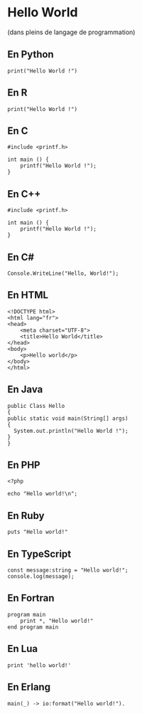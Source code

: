 # Hello World 
(dans pleins de langage de programmation) 


## En Python 
```
print("Hello World !")
```

## En R
```
print("Hello World !")
```

## En C
```
#include <printf.h>

int main () {
    printf("Hello World !");
}
```

## En C++
```
#include <printf.h>

int main () {
    printf("Hello World !");
}
```

## En C#
```
Console.WriteLine("Hello, World!");
```

## En HTML
```
<!DOCTYPE html>
<html lang="fr">
<head>
    <meta charset="UTF-8">
    <title>Hello World</title>
</head>
<body>
    <p>Hello world</p>
</body>
</html>
```

## En Java
```
public Class Hello
{
public static void main(String[] args)
{
  System.out.println("Hello World !");
}
}
```
## En PHP
```
<?php

echo "Hello world!\n";
```

## En Ruby
```
puts "Hello world!"
```

## En TypeScript
```
const message:string = "Hello world!";
console.log(message);
```

## En Fortran
```
program main
    print *, "Hello world!"
end program main
```

## En Lua
```
print 'hello world!'
```

## En Erlang
```
main(_) -> io:format("Hello world!").
```

